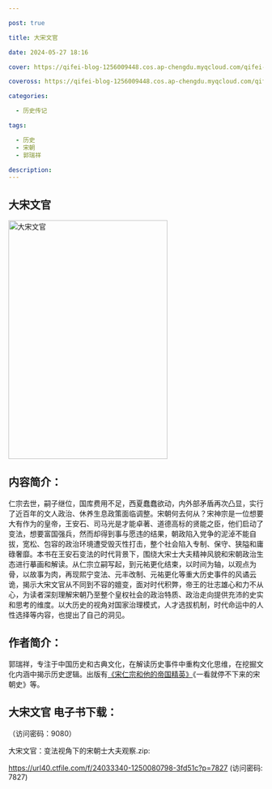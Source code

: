 ```yaml
---

post: true

title: 大宋文官

date: 2024-05-27 18:16

cover: https://qifei-blog-1256009448.cos.ap-chengdu.myqcloud.com/qifei-blog/65f6aed49f345e8d0329dcd0.jpg

coveross: https://qifei-blog-1256009448.cos.ap-chengdu.myqcloud.com/qifei-blog/65f6aed49f345e8d0329dcd0.jpg

categories:

  - 历史传记

tags:

  - 历史
  - 宋朝
  - 郭瑞祥

description:
---
```


## 大宋文官

<img alt="大宋文官 " class="aligncenter loading" data-was-processed="true" decoding="async" fetchpriority="high" height="471" src="https://qifei-blog-1256009448.cos.ap-chengdu.myqcloud.com/qifei-blog/65f6aed49f345e8d0329dcd0.jpg" style="cursor: zoom-in;" width="314"/>

## 内容简介：

仁宗去世，嗣子继位，国库费用不足，西夏蠢蠢欲动，内外部矛盾再次凸显，实行了近百年的文人政治、休养生息政策面临调整。宋朝何去何从？宋神宗是一位想要大有作为的皇帝，王安石、司马光是才能卓著、道德高标的贤能之臣，他们启动了变法，想要富国强兵，然而却得到事与愿违的结果，朝政陷入党争的泥淖不能自拔，宽松、包容的政治环境遭受毁灭性打击，整个社会陷入专制、保守、狭隘和庸碌奢靡。本书在王安石变法的时代背景下，围绕大宋士大夫精神风貌和宋朝政治生态进行摹画和解读。从仁宗立嗣写起，到元祐更化结束，以时间为轴，以观点为骨，以故事为肉，再现熙宁变法、元丰改制、元祐更化等重大历史事件的风谲云诡，揭示大宋文官从不同到不容的嬗变，面对时代积弊，帝王的壮志雄心和力不从心，为读者深刻理解宋朝乃至整个皇权社会的政治特质、政治走向提供充沛的史实和思考的维度。以大历史的视角对国家治理模式，人才选拔机制，时代命运中的人性选择等内容，也提出了自己的洞见。

## 作者简介：

郭瑞祥，专注于中国历史和古典文化，在解读历史事件中重构文化思维，在挖掘文化内涵中揭示历史逻辑。出版有<a href="https://www.huibooks.com/16372.html">《宋仁宗和他的帝国精英》</a>《一看就停不下来的宋朝史》等。

## 大宋文官 电子书下载：

 （访问密码：9080）

大宋文官：变法视角下的宋朝士大夫观察.zip: 

https://url40.ctfile.com/f/24033340-1250080798-3fd51c?p=7827 (访问密码: 7827)
